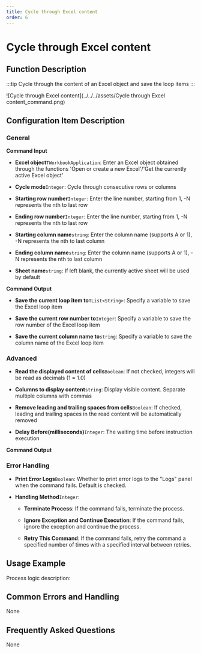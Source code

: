 ```yaml
---
title: Cycle through Excel content
order: 6
---
```


# Cycle through Excel content

## Function Description

:::tip 
Cycle through the content of an Excel object and save the loop items
:::

![Cycle through Excel content](../../../assets/Cycle through Excel content_command.png)

## Configuration Item Description

### General

**Command Input**

- **Excel object**`TWorkbookApplication`: Enter an Excel object obtained through the functions 'Open or create a new Excel'/'Get the currently active Excel object'

- **Cycle mode**`Integer`: Cycle through consecutive rows or columns

- **Starting row number**`Integer`: Enter the line number, starting from 1, -N represents the nth to last row

- **Ending row number**`Integer`: Enter the line number, starting from 1, -N represents the nth to last row

- **Starting column name**`string`: Enter the column name (supports A or 1), -N represents the nth to last column

- **Ending column name**`string`: Enter the column name (supports A or 1), -N represents the nth to last column

- **Sheet name**`string`: If left blank, the currently active sheet will be used by default


**Command Output**

- **Save the current loop item to**`TList<String>`: Specify a variable to save the Excel loop item

- **Save the current row number to**`Integer`: Specify a variable to save the row number of the Excel loop item

- **Save the current column name to**`string`: Specify a variable to save the column name of the Excel loop item

### Advanced

- **Read the displayed content of cells**`Boolean`: If not checked, integers will be read as decimals (1 = 1.0)

- **Columns to display content**`string`: Display visible content. Separate multiple columns with commas

- **Remove leading and trailing spaces from cells**`Boolean`: If checked, leading and trailing spaces in the read content will be automatically removed

- **Delay Before(milliseconds)**`Integer`: The waiting time before instruction execution


**Command Output**

### Error Handling

- **Print Error Logs**`Boolean`: Whether to print error logs to the "Logs" panel when the command fails. Default is checked. 

- **Handling Method**`Integer`:

    - **Terminate Process**: If the command fails, terminate the process.

    - **Ignore Exception and Continue Execution**: If the command fails, ignore the exception and continue the process.

    - **Retry This Command**: If the command fails, retry the command a specified number of times with a specified interval between retries.

## Usage Example

Process logic description:

## Common Errors and Handling

None

## Frequently Asked Questions

None

